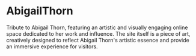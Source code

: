 # AbigailThorn
Tribute to Abigail Thorn, featuring an artistic and visually engaging online space dedicated to her work and influence. The site itself is a piece of art, creatively designed to reflect Abigail Thorn's artistic essence and provide an immersive experience for visitors.
